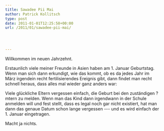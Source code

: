 ```yaml
---
title: Sawadee Pii Mai
author: Patrick Kollitsch
type: post
date: 2011-01-01T12:25:58+00:00
url: /2011/01/sawadee-pii-mai/




---
```

Willkommen im neuen Jahrzehnt. 

Erstaunlich viele meiner Freunde in Asien haben am 1. Januar Geburtstag. Wenn man sich dann erkundigt, wie das kommt, ob es da jedes Jahr im März irgendein recht fertilisierendes Ereignis gibt, dann findet man recht schnell heraus, dass alles mal wieder ganz anders war:

Viele glückliche Eltern vergessen einfach, die Geburt bei den zuständigen ?mtern zu melden. Wenn man das Kind dann irgendwann in der Schule anmelden will und fest stellt, dass es legal noch gar nicht existiert, hat man dann das genaue Datum schon lange vergessen --- und es wird einfach der 1. Januar eingetragen. 

Macht ja nichts.